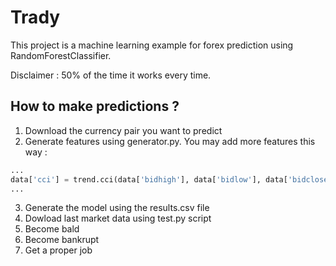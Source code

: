 # Trady

This project is a machine learning example for forex prediction using RandomForestClassifier. 

Disclaimer : 50% of the time it works every time. 

## How to make predictions ? 

1) Download the currency pair you want to predict 
2) Generate features using generator.py. You may add more features this way : 

```python
...
data['cci'] = trend.cci(data['bidhigh'], data['bidlow'], data['bidclose'])
...
```

3) Generate the model using the results.csv file 
4) Dowload last market data using test.py script 
5) Become bald 
6) Become bankrupt 
7) Get a proper job 
